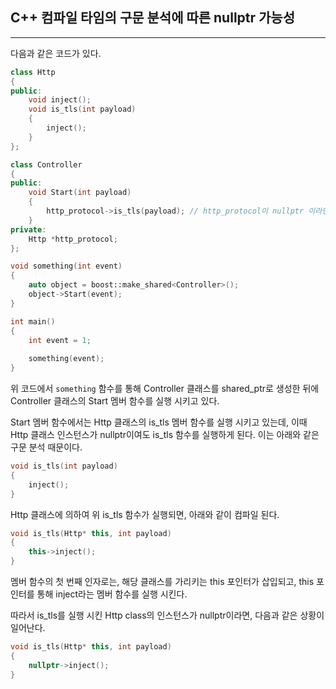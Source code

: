## C++ 컴파일 타임의 구문 분석에 따른 nullptr 가능성

---

다음과 같은 코드가 있다.

```c++
class Http
{
public:
    void inject();
    void is_tls(int payload)
    {
        inject();
    }
};

class Controller
{
public:
    void Start(int payload)
    {
        http_protocol->is_tls(payload); // http_protocol이 nullptr 이라면?
    }
private:
    Http *http_protocol;
};

void something(int event)
{
    auto object = boost::make_shared<Controller>();
    object->Start(event); 
}

int main()
{
    int event = 1; 
    
    something(event);
}
```

위 코드에서 ```something``` 함수를 통해 Controller 클래스를 shared_ptr로 생성한 뒤에 Controller 클래스의 Start 멤버 함수를 실행 시키고 있다.

Start 멤버 함수에서는 Http 클래스의 is_tls 멤버 함수를 실행 시키고 있는데, 이때 Http 클래스 인스턴스가 nullptr이여도 is_tls 함수를 실행하게 된다. 이는 아래와 같은 구문 분석 때문이다.

```c++
void is_tls(int payload)
{
    inject();
}
```

Http 클래스에 의하여 위 is_tls 함수가 실행되면, 아래와 같이 컴파일 된다.

```c++
void is_tls(Http* this, int payload)
{
    this->inject();
}
```

멤버 함수의 첫 번째 인자로는, 해당 클래스를 가리키는 this 포인터가 삽입되고, this 포인터를 통해 inject라는 멤버 함수를 실행 시킨다.

따라서 is_tls를 실행 시킨 Http class의 인스턴스가 nullptr이라면, 다음과 같은 상황이 일어난다.

```c++
void is_tls(Http* this, int payload)
{
    nullptr->inject();
}
```

